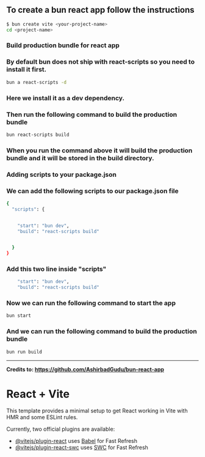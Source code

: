 ## To create a bun react app follow the instructions

```bash
$ bun create vite <your-project-name>
cd <project-name>
```

### Build production bundle for react app
### By default bun does not ship with react-scripts so you need to install it first.

```bash
bun a react-scripts -d
```

### Here we install it as a dev dependency.
### Then run the following command to build the production bundle

```bash
bun react-scripts build
```

### When you run the command above it will build the production bundle and it will be stored in the build directory.

### Adding scripts to your package.json
### We can add the following scripts to our package.json file

```bash
{
  "scripts": {


    "start": "bun dev",
    "build": "react-scripts build"


  }
}
```

### Add this two line inside "scripts" 

```bash
    "start": "bun dev",
    "build": "react-scripts build"
```

### Now we can run the following command to start the app

```bash
bun start
```

### And we can run the following command to build the production bundle

```bash
bun run build
```

---

**Credits to: https://github.com/AshirbadGudu/bun-react-app**

# React + Vite

This template provides a minimal setup to get React working in Vite with HMR and some ESLint rules.

Currently, two official plugins are available:

- [@vitejs/plugin-react](https://github.com/vitejs/vite-plugin-react/blob/main/packages/plugin-react/README.md) uses [Babel](https://babeljs.io/) for Fast Refresh
- [@vitejs/plugin-react-swc](https://github.com/vitejs/vite-plugin-react-swc) uses [SWC](https://swc.rs/) for Fast Refresh
